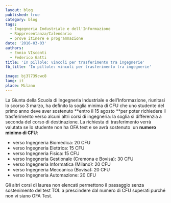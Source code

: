 ```yaml
---
layout: blog
published: true
category: blog
tags:
  - Ingegneria Industriale e dell'Informazione
  - Rappresentanza/Calendario
  - prove itinere e programmazione
date: '2016-03-03'
authors:
  - Ennio VIsconti
  - Federico Gatti
title: 'In pillole: vincoli per trasferimento tra ingegnerie'
fb_title: 'In pillole: vincoli per trasferimento tra ingegnerie'

image: bj3l739cwc8
lang: it
place: Milano
---
```


La Giunta della Scuola di Ingegneria Industriale e dell’Informazione, riunitasi lo scorso 3 marzo, ha definito la soglia minima di CFU che uno studente del primo anno deve aver sostenuto **entro il 15 agosto **per poter richiedere il trasferimento verso alcuni altri corsi di ingegneria: la soglia si differenzia a seconda del corso di destinazione. La richiesta di trasferimento verrà valutata se lo studente non ha OFA test e se avrà sostenuto  un **numero minimo di CFU**:

*   verso Ingegneria Biomedica: 20 CFU
*   verso Ingegneria Elettrica: 15 CFU
*   verso Ingegneria Fisica: 15 CFU
*   verso Ingegneria Gestionale (Cremona e Bovisa): 30 CFU
*   verso Ingegneria Informatica (Milano): 20 CFU
*   verso Ingegneria Meccanica (Bovisa): 20 CFU
*   verso Ingegneria Automazione: 20 CFU

Gli altri corsi di laurea non elencati permettono il passaggio senza sostenimento del test TOL a prescindere dal numero di CFU superati purché non vi siano OFA Test.
